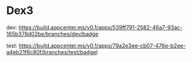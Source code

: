 # Dex3

dev: https://build.appcenter.ms/v0.1/apps/539ff791-2582-46a7-93ac-165b378d02be/branches/dev/badge


test: https://build.appcenter.ms/v0.1/apps/79a2e3ee-cb07-476e-b2ee-a4eb21f6c80f/branches/test/badge)
